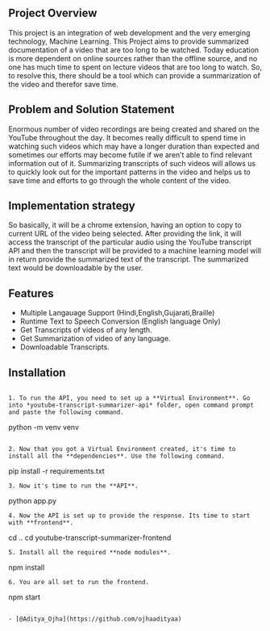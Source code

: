 
## Project Overview
This project is an integration of web development and the very emerging technology, Machine Learning. This Project aims to provide summarized documentation of a video that are too long to be watched. Today education is more dependent on online sources rather than the offline source, and no one has much time to spent on lecture videos that are too long to watch. So, to resolve this, there should be a tool which can provide a summarization of the video and therefor save time.

## Problem and Solution Statement
Enormous number of video recordings are being created and shared on the YouTube throughout the day. It becomes really difficult to spend time in watching such videos which may have a longer duration than expected and sometimes our efforts may become futile if we aren’t able to find relevant information out of it. Summarizing transcripts of such videos will allows us to quickly look out for the important patterns in the video and helps us to save time and efforts to go through the whole content of the video.

## Implementation strategy
So basically, it will be a chrome extension, having an option to copy to current URL of the video being selected. After providing the link, it will access the transcript of the particular audio using the YouTube transcript API and then the transcript will be provided to a machine learning model will in return provide the summarized text of the transcript. The summarized text would be downloadable by the user.







## Features

- Multiple Langauage Support (Hindi,English,Gujarati,Braille)
- Runtime Text to Speech Conversion (English language Only)
- Get Transcripts of videos of any length.
- Get Summarization of video of any language.
- Downloadable Transcripts.


## Installation


```

1. To run the API, you need to set up a **Virtual Environment**. Go into *youtube-transcript-summarizer-api* folder, open command prompt and paste the following command.
```
python -m venv venv
```

2. Now that you got a Virtual Environment created, it's time to install all the **dependencies**. Use the following command.   
```
pip install -r requirements.txt
```
3. Now it's time to run the **API**.
```
python app.py
```
4. Now the API is set up to provide the response. Its time to start with **frontend**.
```
cd ..
cd youtube-transcript-summarizer-frontend
```
5. Install all the required **node modules**.
```
npm install
```
6. You are all set to run the frontend.
```
npm start
```

- [@Aditya_Ojha](https://github.com/ojhaadityaa)
